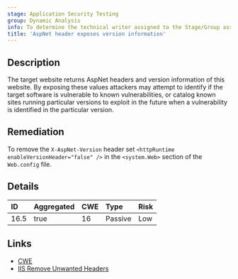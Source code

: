 ```yaml
---
stage: Application Security Testing
group: Dynamic Analysis
info: To determine the technical writer assigned to the Stage/Group associated with this page, see https://handbook.gitlab.com/handbook/product/ux/technical-writing/#assignments
title: 'AspNet header exposes version information'
---
```


## Description

The target website returns AspNet headers and version information of this website. By
exposing these values attackers may attempt to identify if the target software is vulnerable to known
vulnerabilities, or catalog known sites running particular versions to exploit in the future when a
vulnerability is identified in the particular version.

## Remediation

To remove the `X-AspNet-Version` header set `<httpRuntime enableVersionHeader="false" />` in the `<system.Web>`
section of the `Web.config` file.

## Details

| ID | Aggregated | CWE | Type | Risk |
|:---|:-----------|:----|:-----|:-----|
| 16.5 | true | 16 | Passive | Low |

## Links

- [CWE](https://cwe.mitre.org/data/definitions/16.html)
- [IIS Remove Unwanted Headers](https://techcommunity.microsoft.com/t5/iis-support-blog/remove-unwanted-http-response-headers/ba-p/369710)
